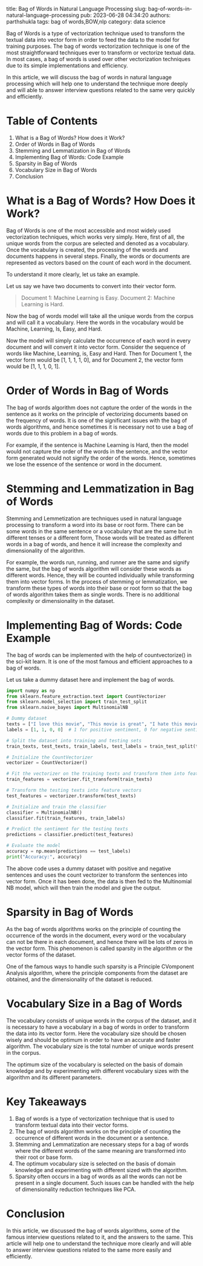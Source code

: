 title: Bag of Words in Natural Language Processing
slug: bag-of-words-in-natural-language-processing
pub: 2023-06-28 04:34:20
authors: parthshukla
tags: bag of words,BOW,nlp
category: data science

Bag of Words is a type of vectorization technique used to transform the textual data into vector form in order to feed the data to the model for training purposes. The bag of words vectorization technique is one of the most straightforward techniques ever to transform or vectorize textual data. In most cases, a bag of words is used over other vectorization techniques due to its simple implementations and efficiency.

In this article, we will discuss the bag of words in natural language processing which will help one to understand the technique more deeply and will able to answer interview questions related to the same very quickly and efficiently.

Table of Contents
=================


1. What is a Bag of Words? How does it Work?
2. Order of Words in Bag of Words
3. Stemming and Lemmatization in Bag of Words
4. Implementing Bag of Words: Code Example
5. Sparsity in Bag of Words
6. Vocabulary Size in Bag of Words
7. Conclusion


What is a Bag of Words? How Does it Work?
=========================================



Bag of Words is one of the most accessible and most widely used vectorization techniques, which works very simply. Here, first of all, the unique words from the corpus are selected and denoted as a vocabulary. Once the vocabulary is created, the processing of the words and documents happens in several steps. Finally, the words or documents are represented as vectors based on the count of each word in the document.

To understand it more clearly, let us take an example.

Let us say we have two documents to convert into their vector form.


> 
>  Document 1: Machine Learning is Easy.
>  Document 2: Machine Learning is Hard.
> 



Now the bag of words model will take all the unique words from the corpus and will call it a vocabulary. Here the words in the vocabulary would be Machine, Learning, Is, Easy, and Hard.

Now the model will simply calculate the occurrence of each word in every document and will convert it into vector form. Consider the sequence of words like Machine, Learning, is, Easy and Hard. Then for Document 1, the vector form would be [1, 1, 1, 1, 0], and for Document 2, the vector form would be [1, 1, 1, 0, 1].

Order of Words in Bag of Words
==============================



The bag of words algorithm does not capture the order of the words in the sentence as it works on the principle of vectorizing documents based on the frequency of words. It is one of the significant issues with the bag of words algorithms, and hence sometimes it is necessary not to use a bag of words due to this problem in a bag of words.

For example, if the sentence is Machine Learning is Hard, then the model would not capture the order of the words in the sentence, and the vector form generated would not signify the order of the words. Hence, sometimes we lose the essence of the sentence or word in the document.

Stemming and Lemmatization in Bag of Words
==========================================



Stemming and Lemmetization are techniques used in natural language processing to transform a word into its base or root form. There can be some words in the same sentence or a vocabulary that are the same but in different tenses or a different form, Those words will be treated as different words in a bag of words, and hence it will increase the complexity and dimensionality of the algorithm.

For example, the words run, running, and runner are the same and signify the same, but the bag of words algorithm will consider these words as different words. Hence, they will be counted individually while transforming them into vector forms. In the process of stemming or lemmatization, we transform these types of words into their base or root form so that the bag of words algorithm takes them as single words. There is no additional complexity or dimensionality in the dataset.

Implementing Bag of Words: Code Example
=======================================



The bag of words can be implemented with the help of countvectorize() in the sci-kit learn. It is one of the most famous and efficient approaches to a bag of words.

Let us take a dummy dataset here and implement the bag of words.


```python
import numpy as np
from sklearn.feature_extraction.text import CountVectorizer
from sklearn.model_selection import train_test_split
from sklearn.naive_bayes import MultinomialNB

# Dummy dataset
texts = ["I love this movie", "This movie is great", "I hate this movie", "This movie is terrible"]
labels = [1, 1, 0, 0]  # 1 for positive sentiment, 0 for negative sentiment

# Split the dataset into training and testing sets
train_texts, test_texts, train_labels, test_labels = train_test_split(texts, labels, test_size=0.2, random_state=42)

# Initialize the CountVectorizer
vectorizer = CountVectorizer()

# Fit the vectorizer on the training texts and transform them into feature vectors
train_features = vectorizer.fit_transform(train_texts)

# Transform the testing texts into feature vectors
test_features = vectorizer.transform(test_texts)

# Initialize and train the classifier
classifier = MultinomialNB()
classifier.fit(train_features, train_labels)

# Predict the sentiment for the testing texts
predictions = classifier.predict(test_features)

# Evaluate the model
accuracy = np.mean(predictions == test_labels)
print("Accuracy:", accuracy)


```


The above code uses a dummy dataset with positive and negative sentences and uses the count vectorizer to transform the sentences into vector form. Once it has been done, the data is then fed to the Multinomial NB model, which will then train the model and give the output.

Sparsity in Bag of Words
========================



As the bag of words algorithms works on the principle of counting the occurrence of the words in the document, every word or the vocabulary can not be there in each document, and hence there will be lots of zeros in the vector form. This phenomenon is called sparsity in the algorithm or the vector forms of the dataset.

One of the famous ways to handle such sparsity is a Principle CVomponent Analysis algorithm, where the principle components from the dataset are obtained, and the dimensionality of the dataset is reduced.

Vocabulary Size in a Bag of Words
=================================



The vocabulary consists of unique words in the corpus of the dataset, and it is necessary to have a vocabulary in a bag of words in order to transform the data into its vector form. Here the vocabulary size should be chosen wisely and should be optimum in order to have an accurate and faster algorithm. The vocabulary size is the total number of unique words present in the corpus.

The optimum size of the vocabulary is selected on the basis of domain knowledge and by experimenting with different vocabulary sizes with the algorithm and its different parameters.

Key Takeaways
=============


1. Bag of words is a type of vectorization technique that is used to transform textual data into their vector forms.
2. The bag of words algorithm works on the principle of counting the occurrence of different words in the document or a sentence.
3. Stemming and Lemmatization are necessary steps for a bag of words where the different words of the same meaning are transformed into their root or base form.
4. The optimum vocabulary size is selected on the basis of domain knowledge and experimenting with different sized with the algorithm.
5. Sparsity often occurs in a bag of words as all the words can not be present in a single document. Such issues can be handled with the help of dimensionality reduction techniques like PCA.


Conclusion
==========



In this article, we discussed the bag of words algorithms, some of the famous interview questions related to it, and the answers to the same. This article will help one to understand the technique more clearly and will able to answer interview questions related to the same more easily and efficiently.
